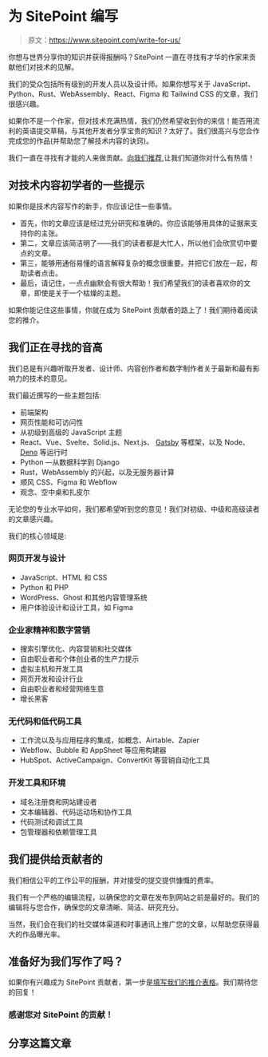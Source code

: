 # 为 SitePoint 编写

> 原文：<https://www.sitepoint.com/write-for-us/>

你想与世界分享你的知识并获得报酬吗？SitePoint 一直在寻找有才华的作家来贡献他们对技术的见解。

我们的受众包括所有级别的开发人员以及设计师。如果你想写关于 JavaScript、Python、Rust、WebAssembly、React、Figma 和 Tailwind CSS 的文章，我们很感兴趣。

如果你不是一个作家，但对技术充满热情，我们仍然希望收到你的来信！能否用流利的英语提交草稿，与其他开发者分享宝贵的知识？太好了。我们很高兴与您合作完成您的作品(并帮助您了解技术内容的诀窍)。

我们一直在寻找有才能的人来做贡献。[向我们推荐](https://forms.clickup.com/6925539/f/6kb73-1362/V4CZ3QI288BBCBDE1C),让我们知道你对什么有热情！

## 对技术内容初学者的一些提示

如果你是技术内容写作的新手，你应该记住一些事情。

*   首先，你的文章应该是经过充分研究和准确的。你应该能够用具体的证据来支持你的主张。
*   第二，文章应该简洁明了——我们的读者都是大忙人，所以他们会欣赏切中要点的文章。
*   第三，能够用通俗易懂的语言解释复杂的概念很重要。并把它们放在一起，帮助读者点击。
*   最后，请记住，一点点幽默会有很大帮助！我们希望我们的读者喜欢你的文章，即使是关于一个枯燥的主题。

如果你能记住这些事情，你就在成为 SitePoint 贡献者的路上了！我们期待着阅读您的推介。

## 我们正在寻找的音高

我们总是有兴趣听取开发者、设计师、内容创作者和数字制作者关于最新和最有影响力的技术的意见。

我们最近撰写的一些主题包括:

*   前端架构
*   网页性能和可访问性
*   从初级到高级的 JavaScript 主题
*   React、Vue、Svelte、Solid.js、Next.js、 [Gatsby](https://www.sitepoint.com/gatsby-guide/) 等框架，以及 Node、 [Deno](https://www.sitepoint.com/learn-deno/) 等运行时
*   Python —从数据科学到 Django
*   Rust，WebAssembly 的兴起，以及无服务器计算
*   顺风 CSS、Figma 和 Webflow
*   观念、空中桌和扎皮尔

无论您的专业水平如何，我们都希望听到您的意见！我们对初级、中级和高级读者的文章感兴趣。

我们的核心领域是:

### 网页开发与设计

*   JavaScript、HTML 和 CSS
*   Python 和 PHP
*   WordPress、Ghost 和其他内容管理系统
*   用户体验设计和设计工具，如 Figma

### 企业家精神和数字营销

*   搜索引擎优化、内容营销和社交媒体
*   自由职业者和个体创业者的生产力提示
*   虚拟主机和开发工具
*   网页开发和设计行业
*   自由职业者和经营网络生意
*   增长黑客

### 无代码和低代码工具

*   工作流以及与应用程序的集成，如概念、Airtable、Zapier
*   Webflow、Bubble 和 AppSheet 等应用构建器
*   HubSpot、ActiveCampaign、ConvertKit 等营销自动化工具

### 开发工具和环境

*   域名注册商和网站建设者
*   文本编辑器、代码运动场和协作工具
*   代码测试和调试工具
*   包管理器和依赖管理工具

## 我们提供给贡献者的

我们相信公平的工作公平的报酬，并对接受的提交提供慷慨的费率。

我们有一个严格的编辑流程，以确保您的文章在发布到网站之前是最好的。我们的编辑将与您合作，确保您的文章清晰、简洁、研究充分。

当然，我们会在我们的社交媒体渠道和时事通讯上推广您的文章，以帮助您获得最大的作品曝光率。

## 准备好为我们写作了吗？

如果你有兴趣成为 SitePoint 贡献者，第一步是[填写我们的推介表格](https://forms.clickup.com/6925539/f/6kb73-1362/V4CZ3QI288BBCBDE1C)。我们期待您的回复！

### 感谢您对 SitePoint 的贡献！

## 分享这篇文章